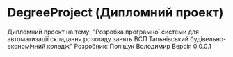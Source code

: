 # DegreeProject (Дипломний проект)
Дипломний проект на тему:
"Розробка програмної системи для автоматизації складання розкладу занять ВСП Тальнівський будівельно-економічний коледж"
Розробник:
Поліщук Володимир
Версія 0.0.0.1